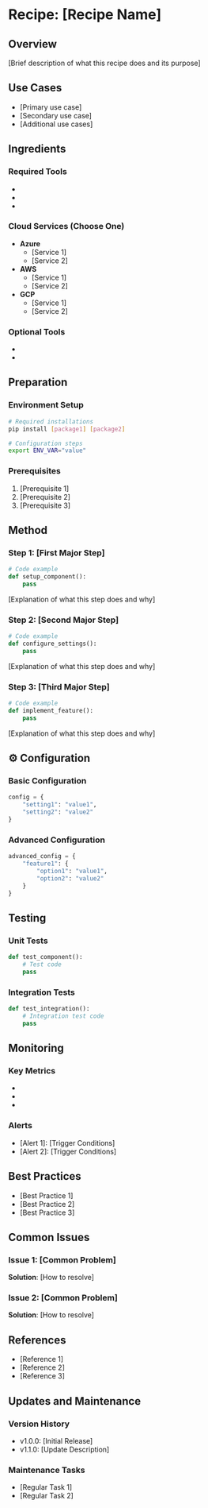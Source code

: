 # Recipe: [Recipe Name]

## Overview
[Brief description of what this recipe does and its purpose]

## Use Cases
- [Primary use case]
- [Secondary use case]
- [Additional use cases]

## Ingredients

### Required Tools
- [Tool 1]: [Version/Requirements]
- [Tool 2]: [Version/Requirements]
- [Tool 3]: [Version/Requirements]

### Cloud Services (Choose One)
- **Azure**
  - [Service 1]
  - [Service 2]
- **AWS**
  - [Service 1]
  - [Service 2]
- **GCP**
  - [Service 1]
  - [Service 2]

### Optional Tools
- [Optional Tool 1]: [Purpose]
- [Optional Tool 2]: [Purpose]

## Preparation

### Environment Setup
```bash
# Required installations
pip install [package1] [package2]

# Configuration steps
export ENV_VAR="value"
```

### Prerequisites
1. [Prerequisite 1]
2. [Prerequisite 2]
3. [Prerequisite 3]

## Method

### Step 1: [First Major Step]
```python
# Code example
def setup_component():
    pass
```
[Explanation of what this step does and why]

### Step 2: [Second Major Step]
```python
# Code example
def configure_settings():
    pass
```
[Explanation of what this step does and why]

### Step 3: [Third Major Step]
```python
# Code example
def implement_feature():
    pass
```
[Explanation of what this step does and why]

## ⚙️ Configuration

### Basic Configuration
```python
config = {
    "setting1": "value1",
    "setting2": "value2"
}
```

### Advanced Configuration
```python
advanced_config = {
    "feature1": {
        "option1": "value1",
        "option2": "value2"
    }
}
```

## Testing

### Unit Tests
```python
def test_component():
    # Test code
    pass
```

### Integration Tests
```python
def test_integration():
    # Integration test code
    pass
```

## Monitoring

### Key Metrics
- [Metric 1]: [Description]
- [Metric 2]: [Description]
- [Metric 3]: [Description]

### Alerts
- [Alert 1]: [Trigger Conditions]
- [Alert 2]: [Trigger Conditions]

## Best Practices

- [Best Practice 1]
- [Best Practice 2]
- [Best Practice 3]

## Common Issues

### Issue 1: [Common Problem]
**Solution**: [How to resolve]

### Issue 2: [Common Problem]
**Solution**: [How to resolve]

## References

- [Reference 1]
- [Reference 2]
- [Reference 3]

## Updates and Maintenance

### Version History
- v1.0.0: [Initial Release]
- v1.1.0: [Update Description]

### Maintenance Tasks
- [Regular Task 1]
- [Regular Task 2]